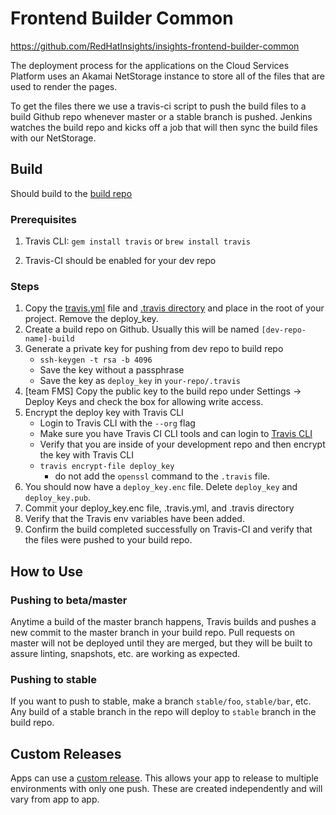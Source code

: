 # Frontend Builder Common

https://github.com/RedHatInsights/insights-frontend-builder-common

The deployment process for the applications on the Cloud Services Platform uses an Akamai NetStorage instance to store all of the files that are used to render the pages.

To get the files there we use a travis-ci script to push the build files to a build Github repo whenever master or a stable branch is pushed. Jenkins watches the build repo and kicks off a job that will then sync the build files with our NetStorage.

## Build

Should build to the [build repo](https://github.com/RedHatInsights/insights-deployment-test-build)

### Prerequisites

1. Travis CLI: `gem install travis` or `brew install travis`

2. Travis-CI should be enabled for your dev repo

### Steps

1. Copy the [travis.yml](https://github.com/RedHatInsights/insights-frontend-starter-app/blob/master/.travis.yml) file and [.travis directory](https://github.com/RedHatInsights/insights-frontend-starter-app/tree/master/.travis) and place in the root of your project. Remove the deploy_key.
2. Create a build repo on Github. Usually this will be named `[dev-repo-name]-build`
3. Generate a private key for pushing from dev repo to build repo
    * `ssh-keygen -t rsa -b 4096`
    * Save the key without a passphrase
    * Save the key as `deploy_key` in `your-repo/.travis`
4. [team FMS] Copy the public key to the build repo under Settings -> Deploy Keys and check the box for allowing write access.
5. Encrypt the deploy key with Travis CLI
    * Login to Travis CLI with the `--org` flag
    * Make sure you have Travis CI CLI tools and can login to [Travis CLI](https://github.com/travis-ci/travis.rb#installation)
    * Verify that you are inside of your development repo and then encrypt the key with Travis CLI
    * `travis encrypt-file deploy_key`
        * do not add the `openssl` command to the `.travis` file.
6. You should now have a `deploy_key.enc` file. Delete `deploy_key` and `deploy_key.pub`.
7. Commit your deploy_key.enc file, .travis.yml, and .travis directory
8. Verify that the Travis env variables have been added.
9. Confirm the build completed successfully on Travis-CI and verify that the files were pushed to your build repo.

## How to Use

### Pushing to beta/master

Anytime a build of the master branch happens, Travis builds and pushes a new commit to the master branch in your build repo. Pull requests on master will not be deployed until they are merged, but they will be built to assure linting, snapshots, etc. are working as expected.

### Pushing to stable

If you want to push to stable, make a branch `stable/foo`, `stable/bar`, etc. Any build of a stable branch in the repo will deploy to `stable` branch in the build repo.

## Custom Releases

Apps can use a [custom release](https://github.com/RedHatInsights/landing-page-frontend/blob/master/.travis/custom_release.sh). This allows your app to release to multiple environments with only one push. These are created independently and will vary from app to app.
